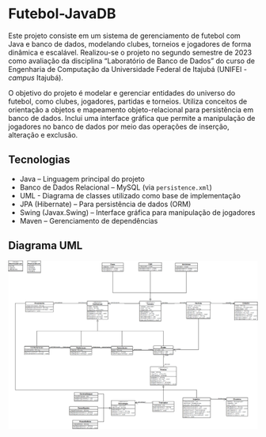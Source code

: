 # Futebol-JavaDB
Este projeto consiste em um sistema de gerenciamento de futebol com Java e banco de dados, modelando clubes, torneios e jogadores de forma dinâmica e escalável. Realizou-se o projeto no segundo semestre de 2023 como avaliação da disciplina “Laboratório de Banco de Dados” do curso de Engenharia de Computação da Universidade Federal de Itajubá (UNIFEI - _campus_ Itajubá).

O objetivo do projeto é modelar e gerenciar entidades do universo do futebol, como clubes, jogadores, partidas e torneios. Utiliza conceitos de orientação a objetos e mapeamento objeto-relacional para persistência em banco de dados. Inclui uma interface gráfica que permite a manipulação de jogadores no banco de dados por meio das operações de inserção, alteração e exclusão.

## Tecnologias
* Java – Linguagem principal do projeto
* Banco de Dados Relacional – MySQL (via `persistence.xml`)
* UML - Diagrama de classes utilizado como base de implementação
* JPA (Hibernate) – Para persistência de dados (ORM)
* Swing (Javax.Swing) – Interface gráfica para manipulação de jogadores
* Maven – Gerenciamento de dependências

## Diagrama UML
![futebol.png](futebol.png)
